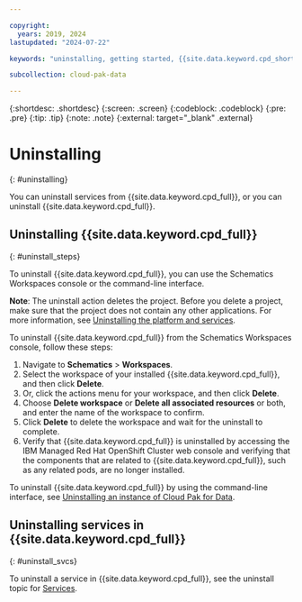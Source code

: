 ```yaml
---

copyright:
  years: 2019, 2024
lastupdated: "2024-07-22"

keywords: "uninstalling, getting started, {{site.data.keyword.cpd_short}}, {{site.data.keyword.cpd_full_notm}}, data, ai, analytics, data analytics, governance, data governance"

subcollection: cloud-pak-data

---
```


{:shortdesc: .shortdesc}
{:screen: .screen}
{:codeblock: .codeblock}
{:pre: .pre}
{:tip: .tip}
{:note: .note}
{:external: target="_blank" .external}

# Uninstalling
{: #uninstalling}

You can uninstall services from {{site.data.keyword.cpd_full}}, or you can uninstall {{site.data.keyword.cpd_full}}.

## Uninstalling {{site.data.keyword.cpd_full}}
{: #uninstall_steps}

To uninstall {{site.data.keyword.cpd_full}}, you can use the Schematics Workspaces console or the command-line interface.

**Note**: The uninstall action deletes the project. Before you delete a project, make sure that the project does not contain any other applications. For more information, see [Uninstalling the platform and services](https://www.ibm.com/docs/SSQNUZ_latest/cpd/install/uninstall-platform.html).

To uninstall {{site.data.keyword.cpd_full}} from the Schematics Workspaces console, follow these steps:
1. Navigate to **Schematics** > **Workspaces**.
1. Select the workspace of your installed {{site.data.keyword.cpd_full}}, and then click **Delete**.
1. Or, click the actions menu for your workspace, and then click **Delete**.
1. Choose **Delete workspace** or **Delete all associated resources** or both, and enter the name of the workspace to confirm.
1. Click **Delete** to delete the workspace and wait for the uninstall to complete.
1. Verify that {{site.data.keyword.cpd_full}} is uninstalled by accessing the IBM Managed Red Hat OpenShift Cluster web console and verifying that the components that are related to {{site.data.keyword.cpd_full}}, such as any related pods, are no longer installed.

To uninstall {{site.data.keyword.cpd_full}} by using the command-line interface, see [Uninstalling an instance of Cloud Pak for Data](https://www.ibm.com/docs/SSQNUZ_latest/cpd/install/uninstall-platform-components.html).

## Uninstalling services in {{site.data.keyword.cpd_full}}
{: #uninstall_svcs}

To uninstall a service in {{site.data.keyword.cpd_full}}, see the uninstall topic for [Services](https://www.ibm.com/docs/SSQNUZ_latest/svc-nav/head/services.html).
